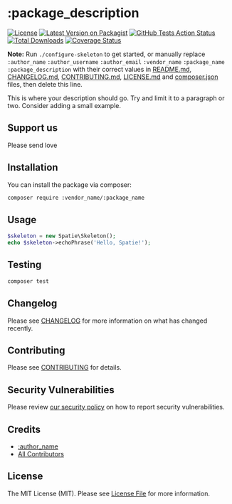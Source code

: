 # :package_description
[![License](https://img.shields.io/github/license/:vendor_name/:package_name)](https://github.com/:vendor_name/:package_name/blob/master/LICENSE.md)
[![Latest Version on Packagist](https://img.shields.io/packagist/v/:vendor_name/:package_name.svg)](https://packagist.org/packages/:vendor_name/:package_name)
[![GitHub Tests Action Status](https://img.shields.io/github/workflow/status/:vendor_name/:package_name/Tests?label=tests)](https://github.com/:vendor_name/:package_name/actions?query=workflow%3ATests+branch%3Amaster)
[![Total Downloads](https://img.shields.io/packagist/dt/:vendor_name/:package_name.svg)](https://packagist.org/packages/:vendor_name/:package_name)
[![Coverage Status](https://coveralls.io/repos/github/:vendor_name/:package_name/badge.svg?branch=master)](https://coveralls.io/github/:vendor_name/:package_name?branch=master)

**Note:** Run `./configure-skeleton` to get started, or manually replace ```:author_name``` ```:author_username``` ```:author_email``` ```:vendor_name``` ```:package_name``` ```:package_description``` with their correct values in [README.md](README.md), [CHANGELOG.md](CHANGELOG.md), [CONTRIBUTING.md](.github/CONTRIBUTING.md), [LICENSE.md](LICENSE.md) and [composer.json](composer.json) files, then delete this line. 

This is where your description should go. Try and limit it to a paragraph or two. Consider adding a small example.

## Support us

Please send love

## Installation

You can install the package via composer:

```bash
composer require :vendor_name/:package_name
```

## Usage

``` php
$skeleton = new Spatie\Skeleton();
echo $skeleton->echoPhrase('Hello, Spatie!');
```

## Testing

``` bash
composer test
```

## Changelog

Please see [CHANGELOG](CHANGELOG.md) for more information on what has changed recently.

## Contributing

Please see [CONTRIBUTING](.github/CONTRIBUTING.md) for details.

## Security Vulnerabilities

Please review [our security policy](../../security/policy) on how to report security vulnerabilities.

## Credits

- [:author_name](https://github.com/:author_username)
- [All Contributors](../../contributors)

## License

The MIT License (MIT). Please see [License File](LICENSE.md) for more information.
